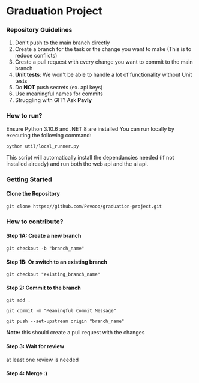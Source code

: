 # Graduation Project
### Repository Guidelines
1) Don't push to the main branch directly
2) Create a branch for the task or the change you want to make (This is to reduce conflicts)
3) Creste a pull request with every change you want to commit to the main branch
4) **Unit tests**: We won't be able to handle a lot of functionality without Unit tests
5) Do **NOT** push secrets (ex. api keys)
6) Use meaningful names for commits
7) Struggling with GIT? Ask **Pavly**

### How to run?
Ensure Python 3.10.6 and .NET 8 are installed
You can run locally by executing the following command:

`python util/local_runner.py`

This script will automatically install the dependancies needed (if not installed already) and run both the web api and the ai api.

### Getting Started

#### Clone the Repository

`git clone https://github.com/Pevooo/graduation-project.git`

### How to contribute?

#### Step 1A: Create a new branch

`git checkout -b "branch_name"`

#### Step 1B: Or switch to an existing branch

`git checkout "existing_branch_name"`

#### Step 2: Commit to the branch

`git add .`

`git commit -m "Meaningful Commit Message"`

`git push --set-upstream origin "branch_name"`

**Note:** this should create a pull request with the changes

#### Step 3: Wait for review
at least one review is needed
#### Step 4: Merge :)
